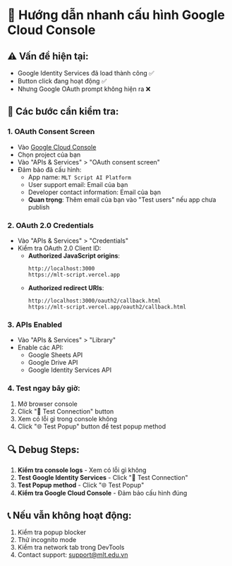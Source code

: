# 🚀 Hướng dẫn nhanh cấu hình Google Cloud Console

## ⚠️ Vấn đề hiện tại:

- Google Identity Services đã load thành công ✅
- Button click đang hoạt động ✅
- Nhưng Google OAuth prompt không hiện ra ❌

## 🔧 Các bước cần kiểm tra:

### 1. **OAuth Consent Screen**

- Vào [Google Cloud Console](https://console.cloud.google.com/)
- Chọn project của bạn
- Vào "APIs & Services" > "OAuth consent screen"
- Đảm bảo đã cấu hình:
  - App name: `MLT Script AI Platform`
  - User support email: Email của bạn
  - Developer contact information: Email của bạn
  - **Quan trọng**: Thêm email của bạn vào "Test users" nếu app chưa publish

### 2. **OAuth 2.0 Credentials**

- Vào "APIs & Services" > "Credentials"
- Kiểm tra OAuth 2.0 Client ID:
  - **Authorized JavaScript origins**:
    ```
    http://localhost:3000
    https://mlt-script.vercel.app
    ```
  - **Authorized redirect URIs**:
    ```
    http://localhost:3000/oauth2/callback.html
    https://mlt-script.vercel.app/oauth2/callback.html
    ```

### 3. **APIs Enabled**

- Vào "APIs & Services" > "Library"
- Enable các API:
  - Google Sheets API
  - Google Drive API
  - Google Identity Services API

### 4. **Test ngay bây giờ:**

1. Mở browser console
2. Click "🧪 Test Connection" button
3. Xem có lỗi gì trong console không
4. Click "🌐 Test Popup" button để test popup method

## 🔍 Debug Steps:

1. **Kiểm tra console logs** - Xem có lỗi gì không
2. **Test Google Identity Services** - Click "🧪 Test Connection"
3. **Test Popup method** - Click "🌐 Test Popup"
4. **Kiểm tra Google Cloud Console** - Đảm bảo cấu hình đúng

## 📞 Nếu vẫn không hoạt động:

1. Kiểm tra popup blocker
2. Thử incognito mode
3. Kiểm tra network tab trong DevTools
4. Contact support: support@mlt.edu.vn
